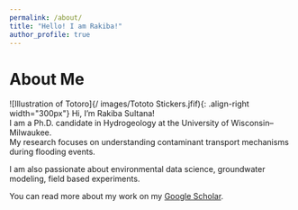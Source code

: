 ```yaml
---
permalink: /about/
title: "Hello! I am Rakiba!"
author_profile: true
---
```


# About Me
![Illustration of Totoro]{/
images/Tototo Stickers.jfif){: .align-right width="300px"}
Hi, I’m Rakiba Sultana!  
I am a Ph.D. candidate in Hydrogeology at the University of Wisconsin–Milwaukee.  
My research focuses on understanding contaminant transport mechanisms during flooding events.  

I am also passionate about environmental data science, groundwater modeling, field based experiments.

You can read more about my work on my [Google Scholar](https://scholar.google.com/citations?hl=en&user=y7jgYZQAAAAJ&view_op=list_works&gmla=AH70aAUHhmHzjolasG5Zy0F1CTsf76DXDiSkbVc3pEMycC_nrfnw6pdRhDd6nXoo_NpK-oOp6sY_bETTQf_VaAGH). 
